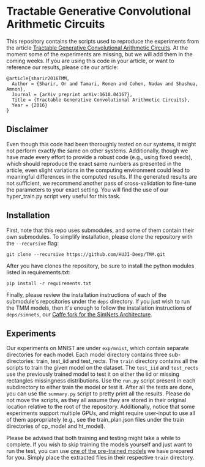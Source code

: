 # Tractable Generative Convolutional Arithmetic Circuits
This repository contains the scripts used to reproduce the experiments from the article [Tractable Generative Convolutional Arithmetic Circuits](https://arxiv.org/abs/1610.04167). At the moment some of the experiments are missing, but we will add them in the coming weeks. If you are using this code in your article, or want to reference our results, please cite our article:

```
@article{sharir2016TMM,
  Author = {Sharir, Or and Tamari, Ronen and Cohen, Nadav and Shashua, Amnon},
  Journal = {arXiv preprint arXiv:1610.04167},
  Title = {Tractable Generative Convolutional Arithmetic Circuits},
  Year = {2016}
}
```

## Disclaimer

Even though this code had been thoroughly tested on our systems, it might not perform exactly the same on other systems. Additionally, though we have made every effort to provide a robust code (e.g., using fixed seeds), which should reproduce the exact same numbers as presented in the article, even slight variations in the computing environment could lead to meaningful differences in the computed results. If the generated results are not sufficient, we recommend another pass of cross-validation to fine-tune the parameters to your exact setting. You will find the use of our hyper_train.py script very useful for this task.

## Installation
First, note that this repo uses submodules, and some of them contain their own submodules. To simplify installation, please clone the repository with the `--recursive` flag:
```
git clone --recursive https://github.com/HUJI-Deep/TMM.git
```

After you have clones the repository, be sure to install the python modules listed in requirements.txt:
```
pip install -r requirements.txt
```

Finally, please review the installation instructions of each of the submodule's repositories under the `deps` directory. If you just wish to run the TMM models, then it's enough to follow the installation instructions of `deps/simnets`, our [Caffe fork for the SimNets Architecture](https://github.com/HUJI-Deep/caffe-simnets).

## Experiments
Our experiments on MNIST are under `exp/mnist`, which contain separate directories for each model. Each model directory contains three sub-directories: train, test_iid and test_rects. The `train` directory contains all the scripts to train the given model on the dataset. The `test_iid` and `test_rects` use the previously trained model to test it on either the iid or missing rectangles missingness distributions. Use the `run.py` script present in each subdirectory to either train the model or test it. After all the tests are done, you can use the `summary.py` script to pretty print all the results. Please do not move the scripts, as they all assume they are stored in their original location relative to the root of the repository. Additionally, notice that some experiments support multiple GPUs, and might require user-input to use all of them appropriately (e.g., see the train_plan.json files under the train directories of cp_model and ht_model).

Please be advised that both training and testing might take a while to complete. If you wish to skip training the models yourself and just want to run the test, you can use [one of the pre-trained models](https://github.com/HUJI-Deep/TMM/wiki/Pre-trained-Models) we have prepared for you. Simply place the extracted files in their respective `train` directory.
